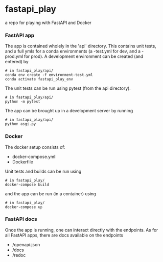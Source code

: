 # fastapi_play
a repo for playing with FastAPI and Docker

### FastAPI app ###

The app is contained wholely in the 'api' directory. This contains unit tests, and a full ymls for a conda environments (a -test.yml for dev, and a -prod.yml for prod). A development environment can be created (and entered) by
```
# in fastapi_play/api/
conda env create -f environment-test.yml
conda activate fastapi_play_env
```

The unit tests can be run using pytest (from the api directory).
```
# in fastapi_play/api/
python -m pytest
```

The app can be brought up in a development server by running
```
# in fastapi_play/api/
python asgi.py
```

### Docker ###

The docker setup consists of:

*  docker-compose.yml
*  Dockerfile

Unit tests and builds can be run using
```
# in fastapi_play/
docker-compose build
```
and the app can be run (in a container) using
```
# in fastapi_play/
docker-compose up
```

### FastAPI docs ###

Once the app is running, one can interact directly with the endpoints. As for all FastAPI apps, there are docs available on the endpoints
*  /openapi.json
*  /docs
*  /redoc